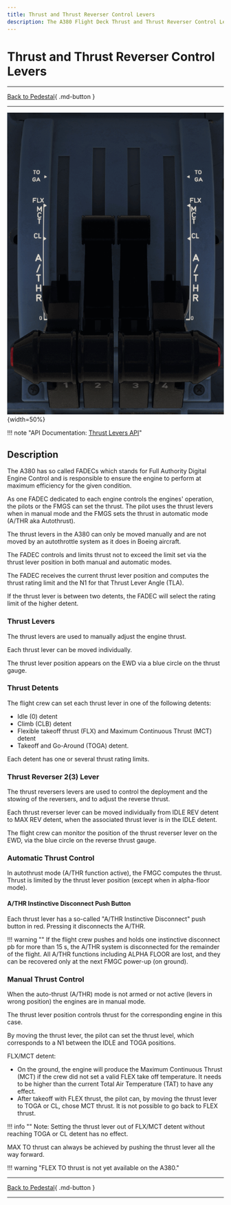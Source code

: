 ```yaml
---
title: Thrust and Thrust Reverser Control Levers
description: The A380 Flight Deck Thrust and Thrust Reverser Control Levers description.
---
```


# Thrust and Thrust Reverser Control Levers

---

[Back to Pedestal](../overviews/pedestal.md){ .md-button }

---

![img.png](../../../assets/a380x-briefing/flight-deck/pedestal/thrust-levers.png){width=50%}

!!! note "API Documentation: [Thrust Levers API](../../../../../aircraft/a380x/a380x-api/a380x-flight-deck-api.md#thrust-lever)"

## Description

The A380 has so called FADECs which stands for Full Authority Digital Engine Control and is responsible to ensure the 
engine to perform at maximum efficiency for the given condition.

As one FADEC dedicated to each engine controls the engines' operation, the pilots or the FMGS can set the thrust. The 
pilot uses the thrust levers when in manual mode and the FMGS sets the thrust in automatic mode (A/THR aka Autothrust).

The thrust levers in the A380 can only be moved manually and are not moved by an autothrottle system as it does in 
Boeing aircraft.

The FADEC controls and limits thrust not to exceed the limit set via the thrust lever position in both manual and 
automatic modes.

The FADEC receives the current thrust lever position and computes the thrust rating limit and the N1 for that Thrust 
Lever Angle (TLA).

If the thrust lever is between two detents, the FADEC will select the rating limit of the higher detent.

### Thrust Levers

The thrust levers are used to manually adjust the engine thrust.

Each thrust lever can be moved individually.

The thrust lever position appears on the EWD via a blue circle on the thrust gauge.

### Thrust Detents 

The flight crew can set each thrust lever in one of the following detents:

- Idle (0) detent
- Climb (CLB) detent
- Flexible takeoff thrust (FLX) and Maximum Continuous Thrust (MCT) detent
- Takeoff and Go-Around (TOGA) detent.
 
Each detent has one or several thrust rating limits.

### Thrust Reverser 2(3) Lever

The thrust reversers levers are used to control the deployment and the stowing of the reversers, and to
adjust the reverse thrust.

Each thrust reverser lever can be moved individually from IDLE REV detent to MAX REV detent, when
the associated thrust lever is in the IDLE detent.

The flight crew can monitor the position of the thrust reverser lever on the EWD, via the blue circle on
the reverse thrust gauge.

### Automatic Thrust Control

In autothrust mode (A/THR function active), the FMGC computes the thrust. Thrust is limited by the thrust lever position 
(except when in alpha-floor mode).

#### A/THR Instinctive Disconnect Push Button

Each thrust lever has a so-called "A/THR Instinctive Disconnect" push button in red. Pressing it disconnects the A/THR.

!!! warning ""
    If the flight crew pushes and holds one instinctive disconnect pb for more than 15 s, the A/THR system 
    is disconnected for the remainder of the flight. All A/THR functions including ALPHA FLOOR are lost, and they can be 
    recovered only at the next FMGC power-up (on ground).

### Manual Thrust Control

When the auto-thrust (A/THR) mode is not armed or not active (levers in wrong position) the engines are in manual mode.

The thrust lever position controls thrust for the corresponding engine in this case.

By moving the thrust lever, the pilot can set the thrust level, which corresponds to a N1 between the IDLE and TOGA
positions.

FLX/MCT detent:

- On the ground, the engine will produce the Maximum Continuous Thrust (MCT) if the crew did not set a valid FLEX take
  off temperature. It needs to be higher than the current Total Air Temperature (TAT) to have any effect.
- After takeoff with FLEX thrust, the pilot can, by moving the thrust lever to TOGA or CL, chose MCT thrust. It is not
  possible to go back to FLEX thrust.

!!! info ""
    Note: Setting the thrust lever out of FLX/MCT detent without reaching TOGA or CL detent has no effect.

MAX TO thrust can always be achieved by pushing the thrust lever all the way forward.

!!! warning "FLEX TO thrust is not yet available on the A380."

---

[Back to Pedestal](../overviews/pedestal.md){ .md-button }

---


